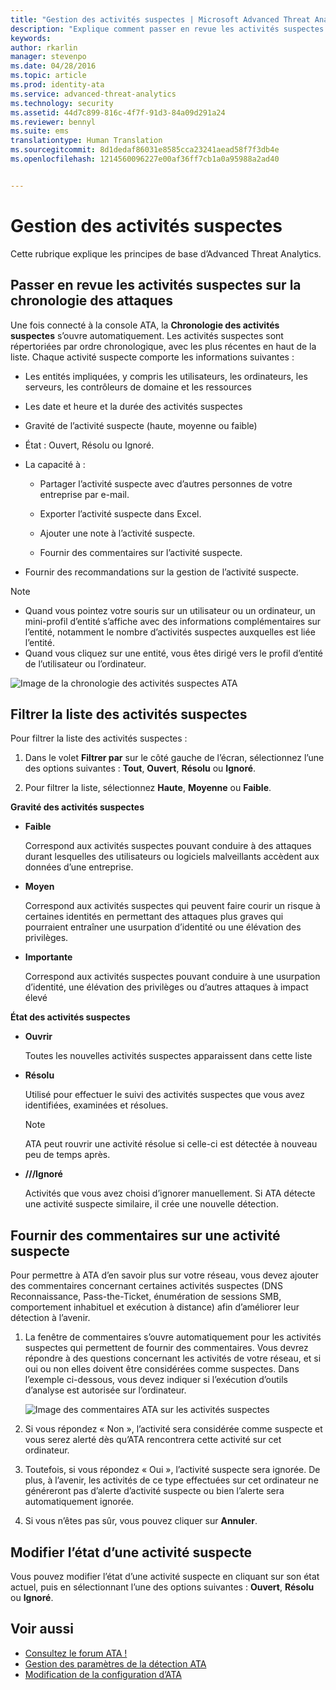 ```yaml
---
title: "Gestion des activités suspectes | Microsoft Advanced Threat Analytics"
description: "Explique comment passer en revue les activités suspectes identifiées par ATA"
keywords: 
author: rkarlin
manager: stevenpo
ms.date: 04/28/2016
ms.topic: article
ms.prod: identity-ata
ms.service: advanced-threat-analytics
ms.technology: security
ms.assetid: 44d7c899-816c-4f7f-91d3-84a09d291a24
ms.reviewer: bennyl
ms.suite: ems
translationtype: Human Translation
ms.sourcegitcommit: 8d1dedaf86031e8585cca23241aead58f7f3db4e
ms.openlocfilehash: 1214560096227e00af36ff7cb1a0a95988a2ad40


---
```


# Gestion des activités suspectes
Cette rubrique explique les principes de base d’Advanced Threat Analytics.

## Passer en revue les activités suspectes sur la chronologie des attaques
Une fois connecté à la console ATA, la **Chronologie des activités suspectes** s’ouvre automatiquement. Les activités suspectes sont répertoriées par ordre chronologique, avec les plus récentes en haut de la liste.
Chaque activité suspecte comporte les informations suivantes :

-   Les entités impliquées, y compris les utilisateurs, les ordinateurs, les serveurs, les contrôleurs de domaine et les ressources

-   Les date et heure et la durée des activités suspectes

-   Gravité de l’activité suspecte (haute, moyenne ou faible)

-   État : Ouvert, Résolu ou Ignoré.

-   La capacité à :

    -   Partager l’activité suspecte avec d’autres personnes de votre entreprise par e-mail.

    -   Exporter l’activité suspecte dans Excel.

    -   Ajouter une note à l’activité suspecte.

    -   Fournir des commentaires sur l’activité suspecte.

-   Fournir des recommandations sur la gestion de l’activité suspecte.

> [!NOTE]
> -   Quand vous pointez votre souris sur un utilisateur ou un ordinateur, un mini-profil d’entité s’affiche avec des informations complémentaires sur l’entité, notamment le nombre d’activités suspectes auxquelles est liée l’entité.
> -   Quand vous cliquez sur une entité, vous êtes dirigé vers le profil d’entité de l’utilisateur ou l’ordinateur.

![Image de la chronologie des activités suspectes ATA](media/ATA-Suspicious-Activity-Timeline.JPG)

## Filtrer la liste des activités suspectes
Pour filtrer la liste des activités suspectes :

1.  Dans le volet **Filtrer par** sur le côté gauche de l’écran, sélectionnez l’une des options suivantes : **Tout**, **Ouvert**, **Résolu** ou **Ignoré**.

2.  Pour filtrer la liste, sélectionnez **Haute**, **Moyenne** ou **Faible**.

**Gravité des activités suspectes**

-   **Faible**

    Correspond aux activités suspectes pouvant conduire à des attaques durant lesquelles des utilisateurs ou logiciels malveillants accèdent aux données d’une entreprise.

-   **Moyen**

    Correspond aux activités suspectes qui peuvent faire courir un risque à certaines identités en permettant des attaques plus graves qui pourraient entraîner une usurpation d’identité ou une élévation des privilèges.

-   **Importante**

    Correspond aux activités suspectes pouvant conduire à une usurpation d’identité, une élévation des privilèges ou d’autres attaques à impact élevé

**État des activités suspectes**

-   **Ouvrir**

    Toutes les nouvelles activités suspectes apparaissent dans cette liste

-   **Résolu**

    Utilisé pour effectuer le suivi des activités suspectes que vous avez identifiées, examinées et résolues.

    > [!NOTE]
    > ATA peut rouvrir une activité résolue si celle-ci est détectée à nouveau peu de temps après.

-   **///Ignoré**

    Activités que vous avez choisi d’ignorer manuellement. Si ATA détecte une activité suspecte similaire, il crée une nouvelle détection.

## Fournir des commentaires sur une activité suspecte
Pour permettre à ATA d’en savoir plus sur votre réseau, vous devez ajouter des commentaires concernant certaines activités suspectes (DNS Reconnaissance, Pass-the-Ticket, énumération de sessions SMB, comportement inhabituel et exécution à distance) afin d’améliorer leur détection à l’avenir.

1.  La fenêtre de commentaires s’ouvre automatiquement pour les activités suspectes qui permettent de fournir des commentaires. Vous devrez répondre à des questions concernant les activités de votre réseau, et si oui ou non elles doivent être considérées comme suspectes. Dans l’exemple ci-dessous, vous devez indiquer si l’exécution d’outils d’analyse est autorisée sur l’ordinateur.

    ![Image des commentaires ATA sur les activités suspectes](media/ATA-Input.JPG)

2.  Si vous répondez « Non », l’activité sera considérée comme suspecte et vous serez alerté dès qu’ATA rencontrera cette activité sur cet ordinateur.

3.  Toutefois, si vous répondez « Oui », l’activité suspecte sera ignorée. De plus, à l’avenir, les activités de ce type effectuées sur cet ordinateur ne généreront pas d’alerte d’activité suspecte ou bien l’alerte sera automatiquement ignorée.

4.  Si vous n’êtes pas sûr, vous pouvez cliquer sur **Annuler**.

## Modifier l’état d’une activité suspecte
Vous pouvez modifier l’état d’une activité suspecte en cliquant sur son état actuel, puis en sélectionnant l’une des options suivantes : **Ouvert**, **Résolu** ou **Ignoré**.

## Voir aussi
- [Consultez le forum ATA !](https://social.technet.microsoft.com/Forums/security/home?forum=mata)
- [Gestion des paramètres de la détection ATA](working-with-detection-settings.md)
- [Modification de la configuration d’ATA](modifying-ata-configuration.md)



<!--HONumber=Jun16_HO4-->


